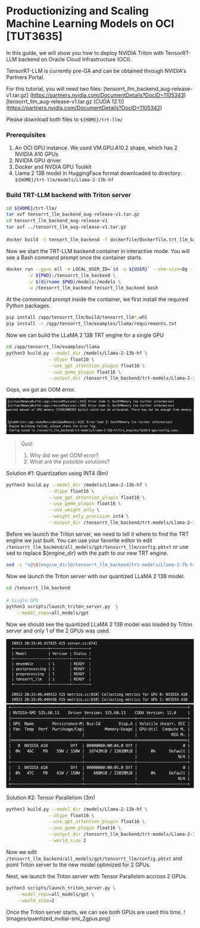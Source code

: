 # Productionizing and Scaling Machine Learning Models on OCI [TUT3635]

In this guide, we will show you how to deploy NVIDIA Triton with TensorRT-LLM backend on Oracle Cloud Infrastructure (OCI).

TensorRT-LLM is currently pre-GA and can be obtained through NVIDIA's Partners Portal.

For this tutorial, you will need two files: 
[tensorrt_llm_backend_aug-release-v1.tar.gz] (https://partners.nvidia.com/DocumentDetails?DocID=1105343)
[tensorrt_llm_aug-release-v1.tar.gz (CUDA 12.1)] (https://partners.nvidia.com/DocumentDetails?DocID=1105342)

Please download both files to `${HOME}/trt-llm/`

### Prerequisites
1. An OCI GPU instance.  We used VM.GPU.A10.2 shape, which has 2 NVIDIA A10 GPUs
2. NVIDIA GPU driver
3. Docker and NVDIA GPU Toolkit
4. Llama 2 13B model in HuggingFace format downloaded to directory: `${HOME}/trt-llm/models/Llama-2-13b-hf`

### Build TRT-LLM backend with Triton server
```bash
cd ${HOME}/trt-llm/
tar xvf tensorrt_llm_backend_aug-release-v1.tar.gz
cd tensorrt_llm_backend_aug-release-v1
tar xvf ../tensorrt_llm_aug-release-v1.tar.gz

docker build -t tensort_llm_backend -f dockerfile/Dockerfile.trt_llm_backend .
```
Now we start the TRT-LLM backend container in interactive mode.  You will see a Bash command prompt once the container starts. 
```bash
docker run --gpus all -e LOCAL_USER_ID=`id -u ${USER}` --shm-size=8g --net=host --ulimit memlock=-1 --rm -it \
        -v ${PWD}:/tensorrt_llm_backend \
        -v $(dirname $PWD)/models:/models \
        -w /tensorrt_llm_backend tensort_llm_backend bash
```
At the commmand prompt inside the container, we first install the required Python packages.
```bash
pip install /app/tensorrt_llm/build/tensorrt_llm*.whl
pip install -r /app/tensorrt_llm/examples/llama/requirements.txt
```

Now we can build the LLaMA 2 13B TRT engine for a single GPU
```bash
cd /app/tensorrt_llm/examples/llama
python3 build.py --model_dir /models/Llama-2-13b-hf \
                --dtype float16 \
                --use_gpt_attention_plugin float16 \
                --use_gemm_plugin float16 \
                --output_dir /tensorrt_llm_backend/trt-models/Llama-2-13b-hf/trt_engines/fp16/1-gpu/
```

Oops, we got an OOM error. 

![](images/oom.png)


 
> Quiz:
> 1. Why did we get OOM error?
> 2. What are the possible solutions?
>

Solution #1: Quantization using INT4 (8m)
```bash
python3 build.py --model_dir /models/Llama-2-13b-hf \
                --dtype float16 \
                --use_gpt_attention_plugin float16 \
                --use_gemm_plugin float16 \
                --use_weight_only \
                --weight_only_precision int4 \
                --output_dir /tensorrt_llm_backend/trt-models/Llama-2-13b-hf/trt_engines/int4/1-gpu/
```
Before we launch the Triton server, we need to tell it where to find the TRT engine we just built. You can use your favorite editor to edit `/tensorrt_llm_backend/all_models/gpt/tensorrt_llm/config.pbtxt` or use sed to replace ${engine_dir} with the path to our new TRT engine. 
```bash
sed -i "s@\${engine_dir}@/tensorrt_llm_backend/trt-models/Llama-2-7b-hf/trt_engines/fp16/1-gpu/@g" /tensorrt_llm_backend/all_models/gpt/tensorrt_llm/config.pbtxt
```

Now we launch the Triton server with our quantized LLaMA 2 13B model. 
```bash
cd /tensorrt_llm_backend

# Single GPU
python3 scripts/launch_triton_server.py  \
    --model_repo=all_models/gpt
```
Now we should see the quantized LLaMA 2 13B model was loaded by Triton server and only 1 of the 2 GPUs was used. 

![](images/triton_ready.png)
![](images/quantized_nvdiai-smi.png)


Solution #2: Tensor Parallelism (3m)
```bash
python3 build.py --model_dir /models/Llama-2-13b-hf \
                --dtype float16 \
                --use_gpt_attention_plugin float16 \
                --use_gemm_plugin float16 \
                --output_dir /tensorrt_llm_backend/trt-models/Llama-2-13b-hf/trt_engines/fp16/2-gpu/ \
                --world_size 2
```
Now we edit `/tensorrt_llm_backend/all_models/gpt/tensorrt_llm/config.pbtxt` and point Triton server to the new model optimized for 2 GPUs.

Next, we launch the Triton server with Tensor Parallelsm accross 2 GPUs.
```bash
python3 scripts/launch_triton_server.py \
    --model_repo=all_models/gpt \
    --world_size=2
```
Once the Triton server starts, we can see both GPUs are used this time. 
!(images/quantized_nvdiai-smi_2gpus.png)





